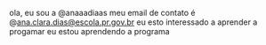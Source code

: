 ola, eu sou a @anaaadiaas
meu email de contato é @ana.clara.dias@escola.pr.gov.br
eu esto interessado a aprender a progamar
eu estou aprendendo a  programa
